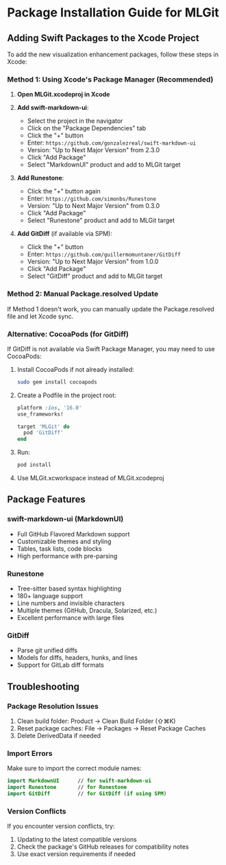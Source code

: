 # Package Installation Guide for MLGit

## Adding Swift Packages to the Xcode Project

To add the new visualization enhancement packages, follow these steps in Xcode:

### Method 1: Using Xcode's Package Manager (Recommended)

1. **Open MLGit.xcodeproj in Xcode**

2. **Add swift-markdown-ui**:
   - Select the project in the navigator
   - Click on the "Package Dependencies" tab
   - Click the "+" button
   - Enter: `https://github.com/gonzalezreal/swift-markdown-ui`
   - Version: "Up to Next Major Version" from 2.3.0
   - Click "Add Package"
   - Select "MarkdownUI" product and add to MLGit target

3. **Add Runestone**:
   - Click the "+" button again
   - Enter: `https://github.com/simonbs/Runestone`
   - Version: "Up to Next Major Version" from 0.3.0
   - Click "Add Package"
   - Select "Runestone" product and add to MLGit target

4. **Add GitDiff** (if available via SPM):
   - Click the "+" button
   - Enter: `https://github.com/guillermomuntaner/GitDiff`
   - Version: "Up to Next Major Version" from 1.0.0
   - Click "Add Package"
   - Select "GitDiff" product and add to MLGit target

### Method 2: Manual Package.resolved Update

If Method 1 doesn't work, you can manually update the Package.resolved file and let Xcode sync.

### Alternative: CocoaPods (for GitDiff)

If GitDiff is not available via Swift Package Manager, you may need to use CocoaPods:

1. Install CocoaPods if not already installed:
   ```bash
   sudo gem install cocoapods
   ```

2. Create a Podfile in the project root:
   ```ruby
   platform :ios, '16.0'
   use_frameworks!

   target 'MLGit' do
     pod 'GitDiff'
   end
   ```

3. Run:
   ```bash
   pod install
   ```

4. Use MLGit.xcworkspace instead of MLGit.xcodeproj

## Package Features

### swift-markdown-ui (MarkdownUI)
- Full GitHub Flavored Markdown support
- Customizable themes and styling
- Tables, task lists, code blocks
- High performance with pre-parsing

### Runestone
- Tree-sitter based syntax highlighting
- 180+ language support
- Line numbers and invisible characters
- Multiple themes (GitHub, Dracula, Solarized, etc.)
- Excellent performance with large files

### GitDiff
- Parse git unified diffs
- Models for diffs, headers, hunks, and lines
- Support for GitLab diff formats

## Troubleshooting

### Package Resolution Issues
1. Clean build folder: Product → Clean Build Folder (⇧⌘K)
2. Reset package caches: File → Packages → Reset Package Caches
3. Delete DerivedData if needed

### Import Errors
Make sure to import the correct module names:
```swift
import MarkdownUI      // for swift-markdown-ui
import Runestone       // for Runestone
import GitDiff         // for GitDiff (if using SPM)
```

### Version Conflicts
If you encounter version conflicts, try:
1. Updating to the latest compatible versions
2. Check the package's GitHub releases for compatibility notes
3. Use exact version requirements if needed